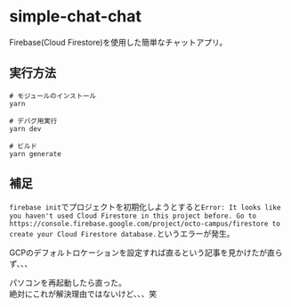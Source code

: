 # simple-chat-chat

Firebase(Cloud Firestore)を使用した簡単なチャットアプリ。  

## 実行方法

```shell
# モジュールのインストール
yarn

# デバグ用実行
yarn dev

# ビルド
yarn generate
```

## 補足

`firebase init`でプロジェクトを初期化しようとすると`Error: It looks like you haven't used Cloud Firestore in this project before. Go to https://console.firebase.google.com/project/octo-campus/firestore to create your Cloud Firestore database.`というエラーが発生。  

GCPのデフォルトロケーションを設定すれば直るという記事を見かけたが直らず、、、  

パソコンを再起動したら直った。  
絶対にこれが解決理由ではないけど、、、笑  
